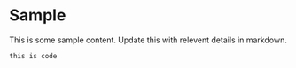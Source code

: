 # Sample
This is some sample content. Update this with relevent details in markdown. 

`this is code`
